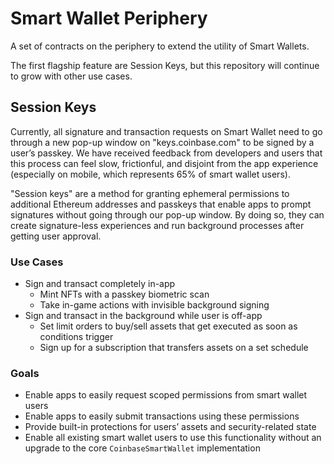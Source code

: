 # Smart Wallet Periphery

A set of contracts on the periphery to extend the utility of Smart Wallets.

The first flagship feature are Session Keys, but this repository will continue to grow with other use cases.

## Session Keys

Currently, all signature and transaction requests on Smart Wallet need to go through a new pop-up window on "keys.coinbase.com" to be signed by a user’s passkey. We have received feedback from developers and users that this process can feel slow, frictionful, and disjoint from the app experience (especially on mobile, which represents 65% of smart wallet users). 

"Session keys" are a method for granting ephemeral permissions to additional Ethereum addresses and passkeys that enable apps to prompt signatures without going through our pop-up window. By doing so, they can create signature-less experiences and run background processes after getting user approval.

### Use Cases
- Sign and transact completely in-app
    - Mint NFTs with a passkey biometric scan
    - Take in-game actions with invisible background signing
- Sign and transact in the background while user is off-app
    - Set limit orders to buy/sell assets that get executed as soon as conditions trigger
    - Sign up for a subscription that transfers assets on a set schedule

### Goals
- Enable apps to easily request scoped permissions from smart wallet users
- Enable apps to easily submit transactions using these permissions
- Provide built-in protections for users’ assets and security-related state 
- Enable all existing smart wallet users to use this functionality without an upgrade to the core `CoinbaseSmartWallet` implementation
